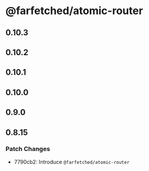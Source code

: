 # @farfetched/atomic-router

## 0.10.3

## 0.10.2

## 0.10.1

## 0.10.0

## 0.9.0

## 0.8.15

### Patch Changes

- 7790cb2: Introduce `@farfetched/atomic-router`
